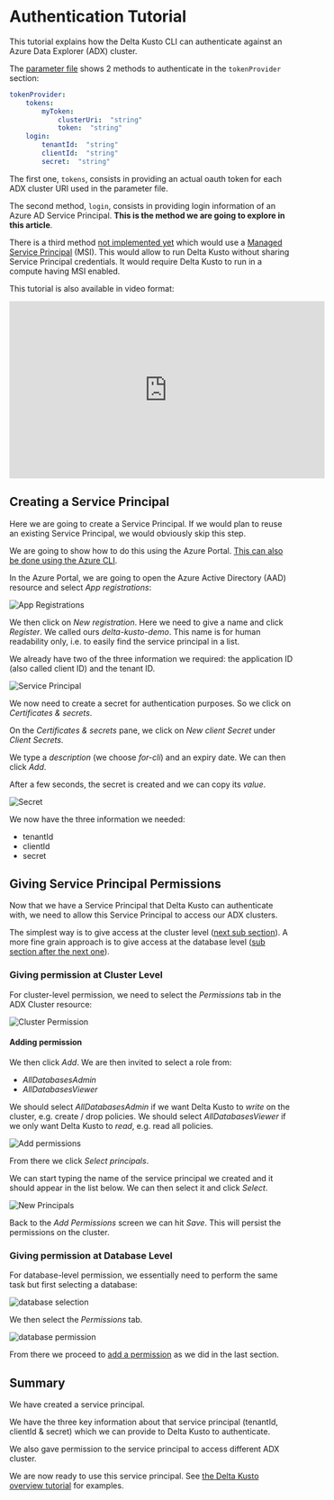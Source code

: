 # Authentication Tutorial

This tutorial explains how the Delta Kusto CLI can authenticate against an Azure Data Explorer (ADX) cluster.

The [parameter file](../../parameter-file.md) shows 2 methods to authenticate in the `tokenProvider` section:

```yaml
tokenProvider:
    tokens:
        myToken:
            clusterUri:  "string"
            token:  "string"
    login:
        tenantId:  "string"
        clientId:  "string"
        secret:  "string"
```

The first one, `tokens`, consists in providing an actual oauth token for each ADX cluster URI used in the parameter file.

The second method, `login`, consists in providing login information of an Azure AD Service Principal.  **This is the method we are going to explore in this article**.

There is a third method [not implemented yet](https://github.com/microsoft/delta-kusto/issues/7) which would use a [Managed Service Principal](https://www.youtube.com/watch?v=TK8jdVpWsNY) (MSI).  This would allow to run Delta Kusto without sharing Service Principal credentials. It would require Delta Kusto to run in a compute having MSI enabled.

This tutorial is also available in video format:

<iframe width="560" height="315" src="https://www.youtube.com/embed/ErLSCKCkGXI" title="YouTube video player" frameborder="0" allow="accelerometer; autoplay; clipboard-write; encrypted-media; gyroscope; picture-in-picture" allowfullscreen></iframe>

## Creating a Service Principal

Here we are going to create a Service Principal.  If we would plan to reuse an existing Service Principal, we would obviously skip this step.

We are going to show how to do this using the Azure Portal.  [This can also be done using the Azure CLI](https://docs.microsoft.com/en-us/azure/developer/python/how-to-manage-service-principals#manage-service-principals-using-the-azure-cli).

In the Azure Portal, we are going to open the Azure Active Directory (AAD) resource and select *App registrations*:

![App Registrations](app-registrations.png)

We then click on *New registration*.  Here we need to give a name and click *Register*.  We called ours *delta-kusto-demo*.  This name is for human readability only, i.e. to easily find the service principal in a list.

We already have two of the three information we required:  the application ID (also called client ID) and the tenant ID.

![Service Principal](sp.png)

We now need to create a secret for authentication purposes.  So we click on *Certificates & secrets*.

On the *Certificates & secrets* pane, we click on *New client Secret* under *Client Secrets*.

We type a *description* (we choose *for-cli*) and an expiry date.  We can then click *Add*.

After a few seconds, the secret is created and we can copy its *value*.

![Secret](secret.png)

We now have the three information we needed:

*   tenantId
*   clientId
*   secret

## Giving Service Principal Permissions

Now that we have a Service Principal that Delta Kusto can authenticate with, we need to allow this Service Principal to access our ADX clusters.

The simplest way is to give access at the cluster level ([next sub section](#giving-permission-at-cluster-level)).  A more fine grain approach is to give access at the database level ([sub section after the next one](#giving-permission-at-database-level)).

### Giving permission at Cluster Level

For cluster-level permission, we need to select the *Permissions* tab in the ADX Cluster resource:

![Cluster Permission](cluster-permission.png)

#### Adding permission

We then click *Add*.  We are then invited to select a role from:

* *AllDatabasesAdmin*
* *AllDatabasesViewer*

We should select *AllDatabasesAdmin* if we want Delta Kusto to *write* on the cluster, e.g. create / drop policies.  We should select *AllDatabasesViewer* if we only want Delta Kusto to *read*, e.g. read all policies.

![Add permissions](add-permissions.png)

From there we click *Select principals*.

We can start typing the name of the service principal we created and it should appear in the list below.  We can then select it and click *Select*.

![New Principals](new-principals.png)

Back to the *Add Permissions* screen we can hit *Save*.  This will persist the permissions on the cluster.

### Giving permission at Database Level

For database-level permission, we essentially need to perform the same task but first selecting a database:

![database selection](database-selection.png)

We then select the *Permissions* tab.

![database permission](database-permission.png)

From there we proceed to [add a permission](#adding-permission) as we did in the last section.

## Summary

We have created a service principal.

We have the three key information about that service principal (tenantId, clientId & secret) which we can provide to Delta Kusto to authenticate.

We also gave permission to the service principal to access different ADX cluster.

We are now ready to use this service principal.  See [the Delta Kusto overview tutorial](../overview-tutorial/README.md) for examples.